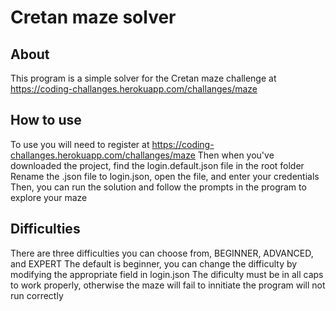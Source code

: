 # Cretan maze solver

## About

This program is a simple solver for the Cretan maze challenge at https://coding-challanges.herokuapp.com/challanges/maze

## How to use

To use you will need to register at https://coding-challanges.herokuapp.com/challanges/maze
Then when you've downloaded the project, find the login.default.json file in the root folder
Rename the .json file to login.json, open the file, and enter your credentials
Then, you can run the solution and follow the prompts in the program to explore your maze

## Difficulties

There are three difficulties you can choose from, BEGINNER, ADVANCED, and EXPERT
The default is beginner, you can change the difficulty by modifying the appropriate field in login.json
The dificulty must be in all caps to work properly, otherwise the maze will fail to innitiate the program will not run correctly